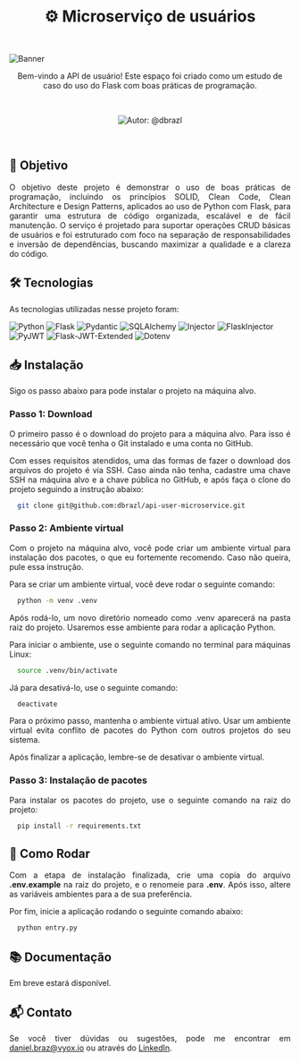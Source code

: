 <h1 align="center">⚙️ Microserviço de usuários</h1>
<br>

![Banner](https://github-dbrazl.s3.us-east-1.amazonaws.com/api-user-microservice/banner.svg?v=1.0.0)

<p align="center">
  Bem-vindo a API de usuário! Este espaço foi criado como um estudo de caso do uso do Flask com boas práticas de programação.
</p>

<br>
<p align="center">
  <img src="https://img.shields.io/badge/autor-@dbrazl-FB8C00?style=flat" alt="Autor: @dbrazl">
</p>
<br>

## 🎯 Objetivo

<p align="justify">
  O objetivo deste projeto é demonstrar o uso de boas práticas de programação, incluindo os princípios SOLID, Clean Code, Clean Architecture e Design Patterns, aplicados ao uso de Python com Flask, para garantir uma estrutura de código organizada, escalável e de fácil manutenção. O serviço é projetado para suportar operações CRUD básicas de usuários e foi estruturado com foco na separação de responsabilidades e inversão de dependências, buscando maximizar a qualidade e a clareza do código.
</p>

## 🛠 Tecnologias

<p align="justify">
  As tecnologias utilizadas nesse projeto foram:
</p>

![Python](https://img.shields.io/badge/Python-333333?style=flat&logo=python&logoColor=green)
![Flask](https://img.shields.io/badge/Flask-333333?style=flat&logo=flask)
![Pydantic](https://img.shields.io/badge/Pydantic-333333?style=flat&logo=pydantic)
![SQLAlchemy](https://img.shields.io/badge/SQLAlchemy-333333?style=flat&logo=sqlalchemy&logoColor=red)
![Injector](https://img.shields.io/badge/Injector-333333?style=flat&logo=python&logoColor=lightgreen)
![FlaskInjector](https://img.shields.io/badge/FlaskInjector-333333?style=flat&logo=python&logoColor=lightgreen)
![PyJWT](https://img.shields.io/badge/PyJWT-333333?style=flat&logo=python&logoColor=lightgreen)
![Flask-JWT-Extended](https://img.shields.io/badge/Flask%2d-JWT%2d-Extended-333333?style=flat&logo=python&logoColor=lightgreen)
![Dotenv](https://img.shields.io/badge/Dotenv-333333?style=flat&logo=python&logoColor=lightgreen)

## 📥 Instalação

Sigo os passo abaixo para pode instalar o projeto na máquina alvo.

### Passo 1: Download

<p align="justify">
  O primeiro passo é o download do projeto para a máquina alvo. Para isso é necessário que você tenha o Git instalado e uma conta no GitHub.
</p>
<p align="justify">
  Com esses requisitos atendidos, uma das formas de fazer o download dos arquivos do projeto é via SSH. Caso ainda não tenha, cadastre uma chave SSH na máquina alvo e a chave pública no GitHub, e após faça o clone do projeto seguindo a instrução abaixo:
</p>

```bash
  git clone git@github.com:dbrazl/api-user-microservice.git
```

### Passo 2: Ambiente virtual

<p align="justify">
  Com o projeto na máquina alvo, você pode criar um ambiente virtual para instalação dos pacotes, o que eu fortemente recomendo. Caso não queira, pule essa instrução.
</p>
<p align="justify">
  Para se criar um ambiente virtual, você deve rodar o seguinte comando:
</p>

```bash
  python -m venv .venv
```

<p align="justify">
  Após rodá-lo, um novo diretório nomeado como .venv aparecerá na pasta raiz do projeto. Usaremos esse ambiente para rodar a aplicação Python.
</p>

<p align="justify">
  Para iniciar o ambiente, use o seguinte comando no terminal para máquinas Linux:
</p>

```bash
  source .venv/bin/activate
```

<p align="justify">
  Já para desativá-lo, use o seguinte comando:
</p>

```bash
  deactivate
```

<p align="justify">
  Para o próximo passo, mantenha o ambiente virtual ativo. Usar um ambiente virtual evita conflito de pacotes do Python com outros projetos do seu sistema.
</p>

<p align="justify">
  Após finalizar a aplicação, lembre-se de desativar o ambiente virtual.
</p>

### Passo 3: Instalação de pacotes

<p align="justify">
  Para instalar os pacotes do projeto, use o seguinte comando na raiz do projeto:
</p>

```bash
  pip install -r requirements.txt
```

## 🚀 Como Rodar

<p align="justify">
  Com a etapa de instalação finalizada, crie uma copia do arquivo <strong>.env.example</strong> na raiz do projeto, e o renomeie para <strong>.env</strong>. Após isso, altere as variáveis ambientes para a de sua preferência.
</p>

<p align="justify">
  Por fim, inicie a aplicação rodando o seguinte comando abaixo:
</p>

```bash
  python entry.py
```

## 📚 Documentação

Em breve estará disponível.

## 📬 Contato

<p align="justify">
  Se você tiver dúvidas ou sugestões, pode me encontrar em <a href="mailto:daniel.braz@vyox.io">daniel.braz@vyox.io</a> ou através do <a href="https://www.linkedin.com/in/dbrazl/">LinkedIn</a>.
</p>
